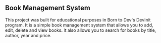 ## Book Management System

This project was built for educational purposes in Born to Dev's DevInit program. It is a simple book management system that allows you to add, edit, delete and view books. It also allows you to search for books by title, author, year and price.

